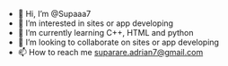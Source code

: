 - 👋 Hi, I’m @Supaaa7
- 👀 I’m interested in sites or app developing
- 🌱 I’m currently learning C++, HTML and python
- 💞️ I’m looking to collaborate on sites or app developing
- 📫 How to reach me suparare.adrian7@gmail.com


<!---
Supaaa7/Supaaa7 is a ✨ special ✨ repository because its `README.md` (this file) appears on your GitHub profile.
You can click the Preview link to take a look at your changes.
--->
